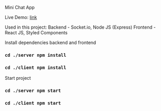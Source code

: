 Mini Chat App

Live Demo: [link](https://mini-chatapp.onrender.com) 

Used in this project:
Backend - Socket.io, Node JS (Express)
Frontend - React JS, Styled Components



Install dependencies backend and frontend
### `cd ./server npm install`
### `cd ./client npm install`



Start project
### `cd ./server npm start`
### `cd ./client npm start`
